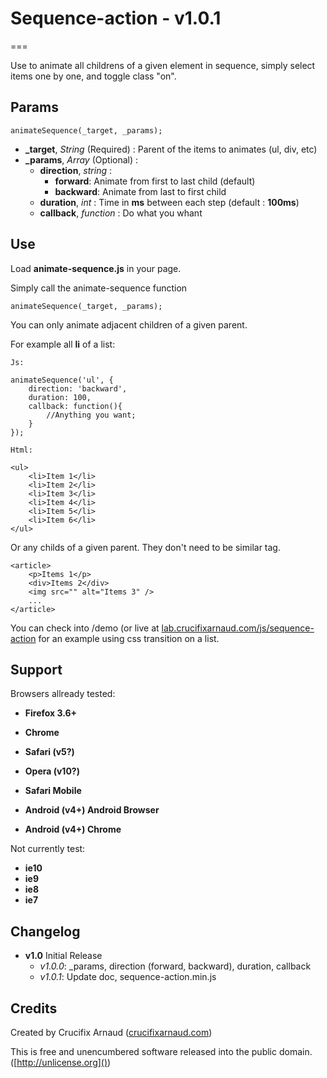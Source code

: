 # Sequence-action - v1.0.1
===

Use to animate all childrens of a given element in sequence, simply select items one by one, and toggle class "on".

## Params

	animateSequence(_target, _params);
	
* **_target**, *String* (Required) : Parent of the items to animates (ul, div, etc) 
* **_params**, *Array* (Optional) :  
	* **direction**, *string* : 
		* **forward**: Animate from first to last child (default)
		* **backward**: Animate from last to first child
	* **duration**, *int* : Time in **ms** between each step (default : **100ms**)
	* **callback**, *function* : Do what you whant


## Use

Load **animate-sequence.js** in your page.

Simply call the animate-sequence function

	animateSequence(_target, _params);

You can only animate adjacent children of a given parent.

For example all **li** of a list:

	Js:
	
	animateSequence('ul', {
		direction: 'backward',
		duration: 100,
		callback: function(){
			//Anything you want;
		}
	});
	
	Html:
	
	<ul>
		<li>Item 1</li>
		<li>Item 2</li>
		<li>Item 3</li>
		<li>Item 4</li>
		<li>Item 5</li>
		<li>Item 6</li>
	</ul>
	
Or any childs of a given parent. They don't need to be similar tag.

	<article>
		<p>Items 1</p>
		<div>Items 2</div>
		<img src="" alt="Items 3" />
		...
	</article>

You can check into /demo (or live at [lab.crucifixarnaud.com/js/sequence-action](//lab.crucifixarnaud.com/js/sequence-action) for an example using css transition on a list.

## Support


Browsers allready tested:

* **Firefox 3.6+**
* **Chrome**
* **Safari (v5?)**
* **Opera (v10?)**

* **Safari Mobile**
* **Android (v4+) Android Browser**
* **Android (v4+) Chrome**

Not currently test:

* **ie10**
* **ie9**
* **ie8**
* **ie7**



## Changelog

* **v1.0** Initial Release
	* *v1.0.0*: _params, direction (forward, backward), duration, callback
	* *v1.0.1*: Update doc, sequence-action.min.js


## Credits

Created by Crucifix Arnaud ([crucifixarnaud.com](http://crucifixarnaud.com))

This is free and unencumbered software released into the public domain. ([http://unlicense.org]())
